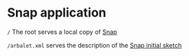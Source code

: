 # Snap application

`/` The root serves a local copy of [Snap](https://github.com/jmoenig/Snap--Build-Your-Own-Blocks/)

`/arbalet.xml` serves the description of the [Snap initial sketch](https://github.com/arbalet-project/frontage/blob/master/arbalet/frontage/snap/projects/arbalet.xml)
